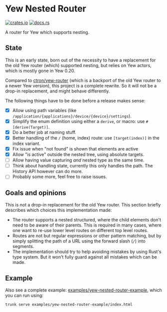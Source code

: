 # Yew Nested Router

[![crates.io](https://img.shields.io/crates/v/yew-nested-router.svg)](https://crates.io/crates/yew-nested-router)
[![docs.rs](https://docs.rs/yew-nested-router/badge.svg)](https://docs.rs/yew-nested-router)

A router for Yew which supports nesting.

## State

This is an early state, born out of the necessity to have a replacement for the old Yew router (which) supported nesting, but relies on Yew actors, which is mostly gone in Yew 0.20.

Compared to [ctron/yew-router](https://github.com/ctron/yew-router) (which is a backport of the old Yew router to a newer Yew version), this project is a complete rewrite. So it will not be a drop-in replacement, and might behave differently.

The following things have to be done before a release makes sense:

* [x] Allow using path variables (like `/application/{applications}/device/{device}/settings`).
* [x] Simplify the enum definition using either a `derive`, or macro: use `#[derive(Target)]`.
* [x] Do a better job at naming stuff.
* [x] Better handling of the `/` (home, index) route: use `[target(index)]` in the index variant.
* [x] Fix issue when "not found" is shown that elements are active
* [x] Allow "is active" outside the nested tree, using absolute targets.
* [ ] Allow having value capturing *and* nested type as the same time.
* [ ] Think about handling state, currently this only handles the path. The History API however can do more.
* [ ] Probably some more, feel free to raise issues.

## Goals and opinions

This is not a drop-in replacement for the old Yew router. This section briefly describes which choices this implementation made:

* The router supports a nested structured, where the child elements don't need to be aware of their parents.
  This is required in many cases, where one want to re-use lower level routes on different top level routes.
* Routes are not but regular expressions or other pattern matching, but by simply splitting the path of a URL using the forward slash (`/`) into segments.
* The implementation should try to help avoiding mistakes by using Rust's type system. But it won't fully guard against all mistakes which can be made. 

## Example

Also see a complete example: [examples/yew-nested-router-example](examples/yew-nested-router-example), which
you can run using:

```shell
trunk serve examples/yew-nested-router-example/index.html
```
